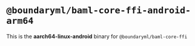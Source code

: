 # `@boundaryml/baml-core-ffi-android-arm64`

This is the **aarch64-linux-android** binary for `@boundaryml/baml-core-ffi`
